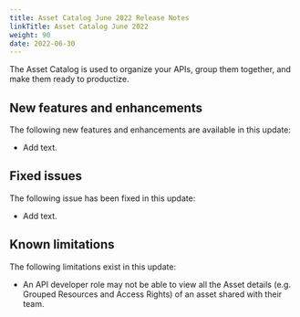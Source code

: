 ```yaml
---
title: Asset Catalog June 2022 Release Notes
linkTitle: Asset Catalog June 2022
weight: 90
date: 2022-06-30
---
```


The Asset Catalog is used to organize your APIs, group them together, and make them ready to productize.

## New features and enhancements

The following new features and enhancements are available in this update:

* Add text.

## Fixed issues

The following issue has been fixed in this update:

* Add text.

## Known limitations

The following limitations exist in this update:

* An API developer role may not be able to view all the Asset details (e.g. Grouped Resources and Access Rights) of an asset shared with their team.
